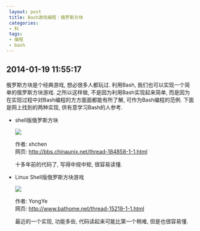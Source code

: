 ```yaml
---
 layout: post
 title: Bash游戏编程：俄罗斯方块
 categories: 
 - 科
 tags:
 - 编程
 - bash
---
```



## 2014-01-19 11:55:17

俄罗斯方块是个经典游戏, 想必很多人都玩过. 利用Bash, 我们也可以实现一个简单的俄罗斯方块游戏. 之所以这样做, 不是因为利用Bash实现起来简单, 而是因为在实现过程中对Bash编程的方方面面都能有所了解, 可作为Bash编程的范例. 下面是网上找到的两种实现, 供有意学习Bash的人参考.


- shell版俄罗斯方块

	![](https://jerkwin.github.io/pic/2014-01-19_Tetris.png)

	作者: xhchen  
	网页: <http://bbs.chinaunix.net/thread-184858-1-1.html>

	十多年前的代码了, 写得中规中矩, 很容易读懂.

- Linux Shell版俄罗斯方块游戏

	![](https://jerkwin.github.io/pic/2014-01-19_Tetris_YongYe.png)
	
	作者: YongYe  
	网页: <http://www.bathome.net/thread-15219-1-1.html>

	最近的一个实现, 功能多些, 代码读起来可能比第一个稍难, 但是也很容易懂.
